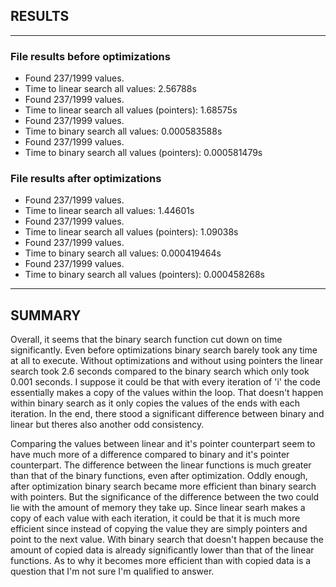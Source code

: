 ## RESULTS

-----------------------------------------
### File results before optimizations
* Found 237/1999 values.
* Time to linear search all values: 2.56788s
* Found 237/1999 values.
* Time to linear search all values (pointers): 1.68575s
* Found 237/1999 values.
* Time to binary search all values: 0.000583588s
* Found 237/1999 values.
* Time to binary search all values (pointers): 0.000581479s

### File results after optimizations
* Found 237/1999 values.
* Time to linear search all values: 1.44601s
* Found 237/1999 values.
* Time to linear search all values (pointers): 1.09038s
* Found 237/1999 values.
* Time to binary search all values: 0.000419464s
* Found 237/1999 values.
* Time to binary search all values (pointers): 0.000458268s

---------------------------------------

## SUMMARY

  Overall, it seems that the binary search function cut down on time significantly. Even before optimizations binary search 
  barely took any time at all to execute. Without optimizations and without using pointers the linear search took 2.6 seconds 
  compared to the binary search which only took 0.001 seconds. I suppose it could be that with every iteration of 'i' the code 
  essentially makes a copy of the values within the loop. That doesn't happen within binary search as it only copies the values 
  of the ends with each iteration. In the end, there stood a significant difference between binary and linear but theres also another 
  odd consistency.
  
  Comparing the values between linear and it's pointer counterpart seem to have much more of a difference compared to binary and it's 
  pointer counterpart. The difference between the linear functions is much greater than that of the binary functions, even after 
  optimization. Oddly enough, after optimization binary search became more efficient than binary search with pointers. But the 
  significance of the difference between the two could lie with the amount of memory they take up. Since linear searh makes a copy 
  of each value with each iteration, it could be that it is much more efficient since instead of copying the value they are simply 
  pointers and point to the next value. With binary search that doesn't happen because the amount of copied data is already 
  significantly lower than that of the linear functions. As to why it becomes more efficient than with copied data is a question 
  that I'm not sure I'm qualified to answer.
